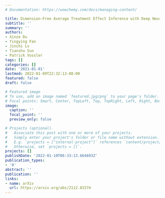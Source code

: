 ```yaml
---
# Documentation: https://wowchemy.com/docs/managing-content/

title: Dimension-Free Average Treatment Effect Inference with Deep Neural Networks
subtitle: ''
summary: ''
authors:
- Xinze Du
- Yingying Fan
- Jinchi Lv
- Tianshu Sun
- Patrick Vossler
tags: []
categories: []
date: '2021-01-01'
lastmod: 2022-01-09T22:32:13-08:00
featured: false
draft: false

# Featured image
# To use, add an image named `featured.jpg/png` to your page's folder.
# Focal points: Smart, Center, TopLeft, Top, TopRight, Left, Right, BottomLeft, Bottom, BottomRight.
image:
  caption: ''
  focal_point: ''
  preview_only: false

# Projects (optional).
#   Associate this post with one or more of your projects.
#   Simply enter your project's folder or file name without extension.
#   E.g. `projects = ["internal-project"]` references `content/project/deep-learning/index.md`.
#   Otherwise, set `projects = []`.
projects: []
publishDate: '2022-01-10T06:33:13.664693Z'
publication_types:
- '0'
abstract: ''
publication: ''
links:
- name: arXiv
  url: https://arxiv.org/abs/2112.01574
---
```

